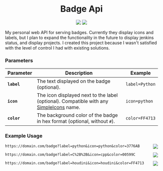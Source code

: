 <h1 align="center">Badge Api</h1>

<div align="center">
  <a href="https://github.com/ParkerBritt?tab=repositories&q=&type=&language=python&sort="><img src="https://cards.parkerbritt.com/badge?label=python&icon=python&color=3776AB"></a>
   <a href="https://github.com/FastAPI/FastAPI"><img src="https://cards.parkerbritt.com/badge?label=FastAPI&icon=fastapi&color=009688"></a>
</div>

My personal web API for serving badges.
Currently they display icons and labels, but I plan to expand the functionality in the future to display jenkins status, and display projects.
I created this project because I wasn't satisfied with the level of control I had with existing solutions.

### Parameters

| **Parameter** | **Description** | **Example** |
|---------------|-----------------|-------------|
| **`label`**   | The text displayed on the badge (optional). | `label=Python` |
| **`icon`**    | The icon displayed next to the label (optional). Compatible with any [SimpleIcons](https://simpleicons.org) name. | `icon=python` |
| **`color`**   | The background color of the badge in hex format (optional, without `#`). | `color=FF4713` |



### Example Usage
<code>https:\/\/domain.com\/badge?label=python&icon=python&color=3776AB</code>
<img src="https://cards.parkerbritt.com/badge?label=python&icon=python&color=3776AB" align="right">

<code>https:\/\/domain.com\/badge?label=C%2B%2B&icon=cpp&color=00599C</code>
<img src="https://cards.parkerbritt.com/badge?label=C%2B%2B&icon=cpp&color=00599C" align="right">

<code>https:\/\/domain.com\/badge?label=houdini&icon=houdini&color=FF4713</code>
<img src="https://cards.parkerbritt.com/badge?label=houdini&icon=houdini&color=FF4713" align="right">

